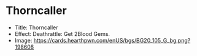 # Thorncaller
- Title:  Thorncaller
- Effect:  Deathrattle: Get 2Blood Gems.
- Image:  https://cards.hearthpwn.com/enUS/bgs/BG20_105_G_bg.png?198608
